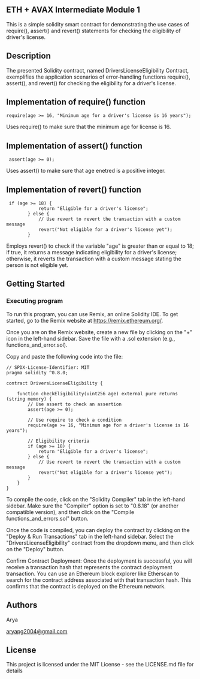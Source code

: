 ## ETH + AVAX Intermediate Module 1

This is a simple solidity smart contract for demonstrating the use cases of require(), assert() and revert() statements for checking the eligibility of driver's license.

## Description

The presented Solidity contract, named DriversLicenseEligibility Contract, exemplifies the application scenarios of error-handling functions require(), assert(), and revert() for checking the eligibility for a driver's license.


## Implementation of require() function

```
require(age >= 16, "Minimum age for a driver's license is 16 years");
```

Uses require() to make sure that the minimum age for license is 16.

## Implementation of assert() function

```
 assert(age >= 0);
```

Uses assert() to make sure that age enetred is a positive integer.


## Implementation of revert() function

```
 if (age >= 18) {
            return "Eligible for a driver's license";
        } else {
            // Use revert to revert the transaction with a custom message
            revert("Not eligible for a driver's license yet");
        }

```

Employs revert() to check if the variable "age" is greater than or equal to 18; if true, it returns a message indicating eligibility for a driver's license; otherwise, it reverts the transaction with a custom message stating the person is not eligible yet.

## Getting Started

### Executing program

To run this program, you can use Remix, an online Solidity IDE. To get started, go to the Remix website at https://remix.ethereum.org/.

Once you are on the Remix website, create a new file by clicking on the "+" icon in the left-hand sidebar. Save the file with a .sol extension (e.g., functions_and_error.sol). 

Copy and paste the following code into the file:

```
// SPDX-License-Identifier: MIT
pragma solidity ^0.8.0;

contract DriversLicenseEligibility {

    function checkEligibility(uint256 age) external pure returns (string memory) {
        // Use assert to check an assertion
        assert(age >= 0);

        // Use require to check a condition
        require(age >= 16, "Minimum age for a driver's license is 16 years");

        // Eligibility criteria
        if (age >= 18) {
            return "Eligible for a driver's license";
        } else {
            // Use revert to revert the transaction with a custom message
            revert("Not eligible for a driver's license yet");
        }
    }
}

```

To compile the code, click on the "Solidity Compiler" tab in the left-hand sidebar. Make sure the "Compiler" option is set to "0.8.18" (or another compatible version), and then click on the "Compile functions_and_errors.sol" button.

Once the code is compiled, you can deploy the contract by clicking on the "Deploy & Run Transactions" tab in the left-hand sidebar. Select the "DriversLicenseEligibility" contract from the dropdown menu, and then click on the "Deploy" button.

Confirm Contract Deployment: Once the deployment is successful, you will receive a transaction hash that represents the contract deployment transaction. You can use an Ethereum block explorer like Etherscan to search for the contract address associated with that transaction hash. This confirms that the contract is deployed on the Ethereum network.

## Authors

Arya

aryapg2004@gmail.com

## License

This project is licensed under the MIT License - see the LICENSE.md file for details
